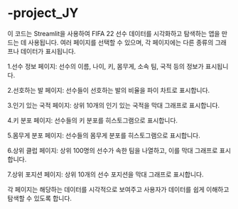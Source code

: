 # -project_JY

이 코드는 Streamlit을 사용하여 FIFA 22 선수 데이터를 시각화하고 탐색하는 앱을 만드는 데 사용됩니다. 여러 페이지를 선택할 수 있으며, 각 페이지에는 다른 종류의 그래프나 데이터가 표시됩니다.

1.선수 정보 페이지: 선수의 이름, 나이, 키, 몸무게, 소속 팀, 국적 등의 정보가 표시됩니다.

2.선호하는 발 페이지: 선수들이 선호하는 발의 비율을 파이 차트로 표시합니다.

3.인기 있는 국적 페이지: 상위 10개의 인기 있는 국적을 막대 그래프로 표시합니다.

4.키 분포 페이지: 선수들의 키 분포를 히스토그램으로 표시합니다.

5.몸무게 분포 페이지: 선수들의 몸무게 분포를 히스토그램으로 표시합니다.

6.상위 클럽 페이지: 상위 100명의 선수가 속한 팀을 나열하고, 이를 막대 그래프로 표시합니다.

7.상위 포지션 페이지: 상위 10개의 선수 포지션을 막대 그래프로 표시합니다.

각 페이지는 해당하는 데이터를 시각적으로 보여주고 사용자가 데이터를 쉽게 이해하고 탐색할 수 있도록 합니다.
